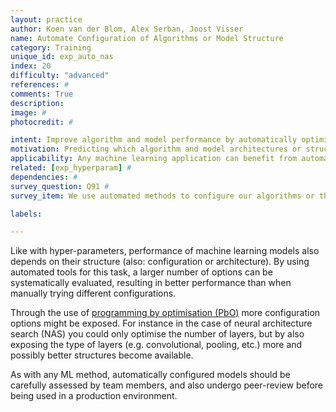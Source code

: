 ```yaml
---
layout: practice
author: Koen van der Blom, Alex Serban, Joost Visser
name: Automate Configuration of Algorithms or Model Structure
category: Training
unique_id: exp_auto_nas
index: 20
difficulty: "advanced"
references: #
comments: True
description:
image: #
photocredit: #

intent: Improve algorithm and model performance by automatically optimising their structures #
motivation: Predicting which algorithm and model architectures or structures are high-performing is very difficult, and trying different combinations is time-consuming. Optimisation tools are available to automate this. #
applicability: Any machine learning application can benefit from automatic configuration. #
related: [exp_hyperparam] #
dependencies: #
survey_question: Q91 #
survey_item: We use automated methods to configure our algorithms or the structure of our models.

labels:

---
```


Like with hyper-parameters, performance of machine learning models also depends on their structure (also: configuration or architecture). By using automated tools for this task, a larger number of options can be systematically evaluated, resulting in better performance than when manually trying different configurations.

Through the use of <a href="http://www.prog-by-opt.net/">programming by optimisation (PbO)</a> more configuration options might be exposed. For instance in the case of neural architecture search (NAS) you could only optimise the number of layers, but by also exposing the type of layers (e.g. convolutional, pooling, etc.) more and possibly better structures become available.

As with any ML method, automatically configured models should be carefully assessed by team members, and also undergo peer-review before being used in a production environment.

